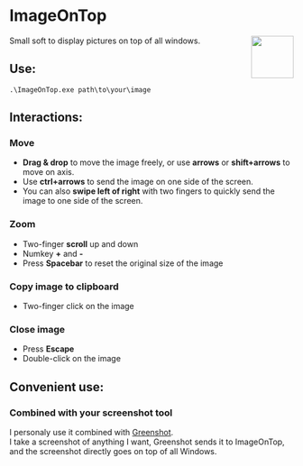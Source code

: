 # ImageOnTop  
<img align="right" width="75" height="75" src="https://raw.githubusercontent.com/arplote/ImageOnTop/master/ImageOnTop/logo2b.ico">
Small soft to display pictures on top of all windows.
  
  
  
  
## Use:
```
.\ImageOnTop.exe path\to\your\image
```

## Interactions:
### Move
- **Drag & drop** to move the image freely, or use **arrows** or **shift+arrows** to move on axis.
- Use **ctrl+arrows** to send the image on one side of the screen.
- You can also **swipe left of right** with two fingers to quickly send the image to one side of the screen.

### Zoom
- Two-finger **scroll** up and down
- Numkey **+** and **-**
- Press **Spacebar** to reset the original size of the image

### Copy image to clipboard
- Two-finger click on the image

### Close image
- Press **Escape**
- Double-click on the image

## Convenient use:
### Combined with your screenshot tool
I personaly use it combined with [Greenshot](https://github.com/greenshot/greenshot).  
I take a screenshot of anything I want, Greenshot sends it to ImageOnTop, and the screenshot directly goes on top of all Windows.
